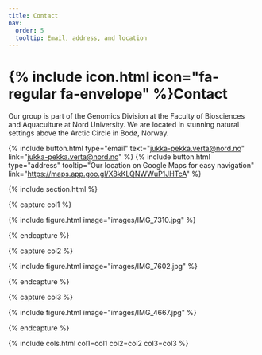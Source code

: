 ```yaml
---
title: Contact
nav:
  order: 5
  tooltip: Email, address, and location
---
```


# {% include icon.html icon="fa-regular fa-envelope" %}Contact

Our group is part of the Genomics Division at the Faculty of Biosciences and Aquaculture at Nord University. We are located in stunning natural settings above the Arctic Circle in Bodø, Norway.

{%
  include button.html
  type="email"
  text="jukka-pekka.verta@nord.no"
  link="jukka-pekka.verta@nord.no"
%}
{%
  include button.html
  type="address"
  tooltip="Our location on Google Maps for easy navigation"
  link="https://maps.app.goo.gl/X8kKLQNWWuP1JHTcA"
%}

{% include section.html %}

{% capture col1 %}

{%
  include figure.html
  image="images/IMG_7310.jpg"
%}

{% endcapture %}

{% capture col2 %}

{%
  include figure.html
  image="images/IMG_7602.jpg"
%}

{% endcapture %}

{% capture col3 %}

{%
  include figure.html
  image="images/IMG_4667.jpg"
%}

{% endcapture %}

{% include cols.html col1=col1 col2=col2 col3=col3 %}
